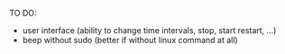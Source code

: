TO DO:
- user interface (ability to change time intervals, stop, start restart, ...)
- beep without sudo (better if without linux command at all)

